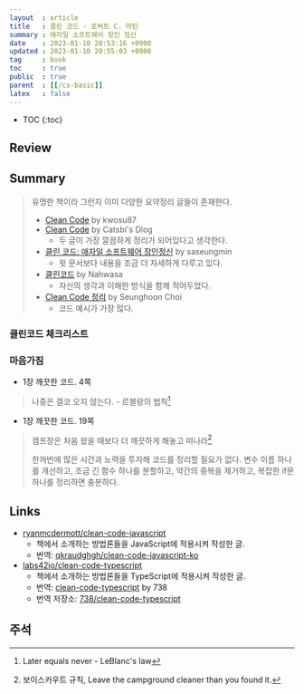 ```yaml
---
layout  : article
title   : 클린 코드 - 로버트 C. 마틴
summary : 애자일 소프트웨어 장인 정신
date    : 2023-01-10 20:53:16 +0900
updated : 2023-01-10 20:55:03 +0900
tag     : book
toc     : true
public  : true
parent  : [[/cs-basic]]
latex   : false
---
```

* TOC
{:toc}

## Review

## Summary

> 유명한 책이라 그런지 이미 다양한 요약정리 글들이 존재한다.
>
> * [Clean Code](https://kwosu87.gitbooks.io/clean-code/content/) by kwosu87
> * [Clean Code](https://catsbi.oopy.io/69d08818-656d-4fd3-a9c5-f06ba67a64c3) by Catsbi's Dlog
>     * 두 글이 가장 깔끔하게 정리가 되어있다고 생각한다.
> * [클린 코드: 애자일 소프트웨어 장인정신](https://saseungmin.github.io/reading_books_record_repository/docs/clean/clean-code/table-of-contents) by saseungmin
>     * 윗 문서보다 내용을 조금 더 자세하게 다루고 있다.
> * [클린코드](https://nahwasa.com/category/Study/클린코드) by Nahwasa
>     * 자신의 생각과 이해한 방식을 함께 적어두었다.
> * [Clean Code 정리](https://csupreme19.github.io/development/2022/01/03/clean-code.html) by Seunghoon Choi
>     * 코드 예시가 가장 많다.

### 클린코드 체크리스트

### 마음가짐

* 1장 깨끗한 코드. 4쪽

> 나중은 결코 오지 않는다. - 르블랑의 법칙[^leblanc]

* 1장 깨끗한 코드. 19쪽

> 캠프장은 처음 왔을 때보다 더 깨끗하게 해놓고 떠나라[^boy-scout]
>
> 한꺼번에 많은 시간과 노력을 투자해 코드를 정리할 필요가 없다. 변수 이름 하나를 개선하고, 조금 긴 함수 하나를 분할하고, 약간의 중복을 제거하고, 복잡한 if문 하나를 정리하면 충분하다.

## Links

* [ryanmcdermott/clean-code-javascript](https://github.com/ryanmcdermott/clean-code-javascript)
    * 책에서 소개하는 방법론들을 JavaScript에 적용시켜 작성한 글.
    * 번역: [qkraudghgh/clean-code-javascript-ko](https://github.com/qkraudghgh/clean-code-javascript-ko)
* [labs42io/clean-code-typescript](https://github.com/labs42io/clean-code-typescript)
    * 책에서 소개하는 방법론들을 TypeScript에 적용시켜 작성한 글.
    * 번역: [clean-code-typescript](https://738.github.io/clean-code-typescript/) by 738
    * 번역 저장소: [738/clean-code-typescript](https://github.com/738/clean-code-typescript)

## 주석

[^leblanc]: Later equals never - LeBlanc's law
[^boy-scout]: 보이스카우트 규칙, Leave the campground cleaner than you found it.
